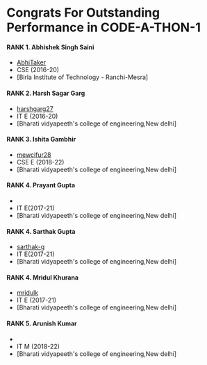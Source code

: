 Congrats For Outstanding Performance in CODE-A-THON-1
===================

#### RANK 1. Abhishek Singh Saini
- [AbhiTaker](https://github.com/AbhiTaker)
- CSE (2016-20)
- [Birla Institute of Technology - Ranchi-Mesra]

#### RANK 2. Harsh Sagar Garg
- [harshgarg27](https://github.com/harshgarg27)
- IT E (2016-20)
- [Bharati vidyapeeth's college of engineering,New delhi]

#### RANK 3. Ishita Gambhir
- [mewcifur28](https://github.com/mewcifur28)
- CSE E (2018-22)
- [Bharati vidyapeeth's college of engineering,New delhi]

#### RANK 4. Prayant Gupta
- 
- IT E(2017-21)
- [Bharati vidyapeeth's college of engineering,New delhi]

#### RANK 4. Sarthak Gupta
- [sarthak-g](https://github.com/sarthak-g)
- IT E(2017-21)
- [Bharati vidyapeeth's college of engineering,New delhi]

#### RANK 4. Mridul Khurana
- [mridulk](https://github.com/mridulk)
- IT E (2017-21)
- [Bharati vidyapeeth's college of engineering,New delhi]

#### RANK 5. Arunish Kumar
- 
- IT M (2018-22)
- [Bharati vidyapeeth's college of engineering,New delhi]

